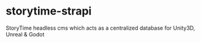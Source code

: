 # storytime-strapi
StoryTime headless cms which acts as a centralized database for Unity3D, Unreal &amp; Godot
